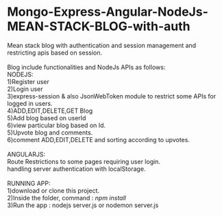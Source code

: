 # Mongo-Express-Angular-NodeJs-MEAN-STACK-BLOG-with-auth
Mean stack blog with authentication and session management and restricting apis based on session.<br />
<br />
Blog include functionalities and NodeJs APIs as follows:<br />
NODEJS:<br />
1)Register user<br />
2)Login user<br />
3)express-session & also JsonWebToken module to restrict some APIs for logged in users.<br />
4)ADD,EDIT,DELETE,GET Blog<br />
5)Add blog based on userId<br />
6)view particular blog based on Id.<br />
5)Upvote blog and comments.<br />
6)comment ADD,EDIT,DELETE and sorting according to upvotes.<br />
<br />
ANGULARJS:<br />
Route Restrictions to some pages requiring user login.<br />
handling server authentication with localStorage.<br />
<br />
RUNNING APP:<br />
1)download or clone this project.<br />
2)Inside the folder, command : *npm install*<br />
3)Run the app : nodejs server.js or nodemon server.js
